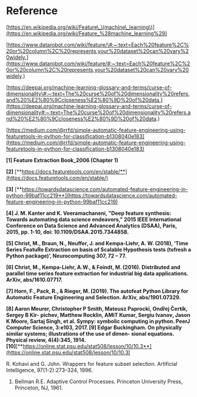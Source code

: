 # Reference

[https://en.wikipedia.org/wiki/Feature\_\(machine\_learning\)](https://en.wikipedia.org/wiki/Feature_%28machine_learning%29)

[https://www.datarobot.com/wiki/feature/\#:~:text=Each%20feature%2C%20or%20column%2C%20represents,your%20dataset%20can%20vary%20widely.](https://www.datarobot.com/wiki/feature/#:~:text=Each%20feature%2C%20or%20column%2C%20represents,your%20dataset%20can%20vary%20widely.)

[https://deepai.org/machine-learning-glossary-and-terms/curse-of-dimensionality\#:~:text=The%20curse%20of%20dimensionality%20refers,and%20%E2%80%9Ccloseness%E2%80%9D%20of%20data.](https://deepai.org/machine-learning-glossary-and-terms/curse-of-dimensionality#:~:text=The%20curse%20of%20dimensionality%20refers,and%20%E2%80%9Ccloseness%E2%80%9D%20of%20data.)

[https://medium.com/@rrfd/simple-automatic-feature-engineering-using-featuretools-in-python-for-classification-b1308040e183](https://medium.com/@rrfd/simple-automatic-feature-engineering-using-featuretools-in-python-for-classification-b1308040e183)

**\[1\] Feature Extraction Book\_2006 \(Chapter 1\)**

**\[2\]** [**https://docs.featuretools.com/en/stable/**](https://docs.featuretools.com/en/stable/)

**\[3\]** [**https://towardsdatascience.com/automated-feature-engineering-in-python-99baf11cc219**](https://towardsdatascience.com/automated-feature-engineering-in-python-99baf11cc219)

**\[4\] J. M. Kanter and K. Veeramachaneni, "Deep feature synthesis: Towards automating data science endeavors," 2015 IEEE International Conference on Data Science and Advanced Analytics \(DSAA\), Paris, 2015, pp. 1-10, doi: 10.1109/DSAA.2015.7344858.**

**\[5\] Christ, M., Braun, N., Neuffer, J. and Kempa-Liehr, A. W. \(2018\), ‘Time Series FeatuRe Extraction on basis of Scalable Hypothesis tests \(tsfresh a Python package\)’, Neurocomputing 307, 72 – 77.**

**\[6\] Christ, M., Kempa-Liehr, A.W., & Feindt, M. \(2016\). Distributed and parallel time series feature extraction for industrial big data applications. ArXiv, abs/1610.07717.**

**\[7\] Horn, F., Pack, R., & Rieger, M. \(2019\). The autofeat Python Library for Automatic Feature Engineering and Selection. ArXiv, abs/1901.07329.**

**\[8\] Aaron Meurer, Christopher P Smith, Mateusz Paprocki, Ondřej Čertík, Sergey B Kir- pichev, Matthew Rocklin, AMiT Kumar, Sergiu Ivanov, Jason K Moore, Sartaj Singh, et al. Sympy: symbolic computing in python. PeerJ Computer Science, 3:e103, 2017. \[9\] Edgar Buckingham. On physically similar systems; illustrations of the use of dimen- sional equations. Physical review, 4\(4\):345, 1914.  
\[10\]**[**https://online.stat.psu.edu/stat508/lesson/10/10.3**](https://online.stat.psu.edu/stat508/lesson/10/10.3)

R. Kohavi and G. John. Wrappers for feature subset selection. Artificial Intelligence, 97\(1-2\):273–324, 1996.

1. Bellman R.E. Adaptive Control Processes. Princeton University Press, Princeton, NJ, 1961.

